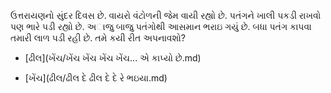 ઉત્તરાયણનો સુંદર દિવસ છે. વાયરો વંટોળની જેમ વાયી રહ્યો છે. પતંગને ખાલી પકડી રાખવો પણ ભારે પડી રહ્યો છે.
અાજુ બાજુ પતંગોથી આસમાન ભરાઇ ગયું છે. બધા પતંગ કાપવા તમારી લાળ પડી રહી છે.
તમે કયી રીત અપનાવશો?

- [ઢીલ](ખેંચ/ખેંચ ખેંચ ખેંચ ખેંચ... એ કાપ્યો છે.md)

- [ખેંચ](ઢીલ/ઢીલ દે ઢીલ દે દે રે ભઇયા.md)